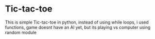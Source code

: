 # Tic-tac-toe

This is simple Tic-tac-toe in python, 
instead of using while loops, i used functions, 
game doesnt have an AI yet, but its playing vs computer using random module 
